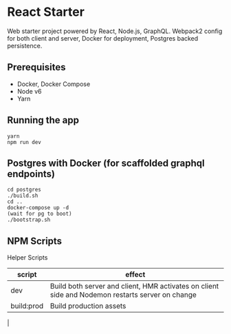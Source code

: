 # React Starter 

Web starter project powered by React, Node.js, GraphQL. Webpack2 config for both client and server, Docker for deployment, Postgres backed persistence.

## Prerequisites
- Docker, Docker Compose
- Node v6
- Yarn

## Running the app

```
yarn
npm run dev
```

## Postgres with Docker (for scaffolded graphql endpoints)

```
cd postgres
./build.sh
cd ..
docker-compose up -d
(wait for pg to boot)
./bootstrap.sh
```


## NPM Scripts

Helper Scripts

| script       | effect                                                                                     |
|--------------|--------------------------------------------------------------------------------------------|
| dev        | Build both server and client, HMR activates on client side and Nodemon restarts server on change
| build:prod | Build production assets
| 
